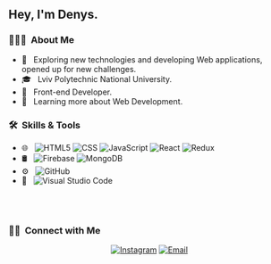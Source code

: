 <h2> Hey, I'm Denys.</h2>

<h3> 👨🏻‍💻 &nbsp;About Me </h3>

- 🤔 &nbsp; Exploring new technologies and developing Web applications, opened up for new challenges.
- 🎓 &nbsp; Lviv Polytechnic National University.
- 💼 &nbsp; Front-end Developer.
- 🌱 &nbsp; Learning more about Web Development.

<h3> 🛠 &nbsp;Skills & Tools</h3>

- 🌐 &nbsp;
  ![HTML5](https://img.shields.io/badge/HTML-239120?style=flat&logo=html5&logoColor=white)
  ![CSS](https://img.shields.io/badge/CSS-239120?&style=flat&logo=css3&logoColor=white)
  ![JavaScript](https://img.shields.io/badge/JavaScript-F7DF1E?style=flat&logo=javascript&logoColor=black)
  ![React](https://img.shields.io/badge/React-20232A?style=flat&logo=react&logoColor=61DAFB)
  ![Redux](https://img.shields.io/badge/Redux-Redux?logo=redux&logoColor=purple&labelColor=white&color=grey)
- 🛢 &nbsp;
  ![Firebase](https://img.shields.io/badge/firebase-firebase?logo=firebase&logoColor=yellow&labelColor=white&color=grey)
  ![MongoDB](https://img.shields.io/badge/MongoDB-4EA94B?style=flat&logo=mongodb&logoColor=white)
- ⚙️ &nbsp;
  ![GitHub](https://img.shields.io/badge/-GitHub-333333?style=flat&logo=github)
- 🔧 &nbsp;
  ![Visual Studio Code](https://img.shields.io/badge/Visual_Studio_Code-0078D4?style=flat&logo=visual%20studio%20code&logoColor=white)

<br/>

<br/>

<h3> 🤝🏻 &nbsp;Connect with Me </h3>

<p align="center">
<a href="https://www.instagram.com/vr_denys/"><img alt="Instagram" src="https://img.shields.io/badge/Instagram-E4405F?style=for-the-badge&logo=instagram&logoColor=white"></a>
<a href="mailto:veremeychukden@gmail.com"><img alt="Email" src="https://img.shields.io/badge/Gmail-D14836?style=for-the-badge&logo=gmail&logoColor=white"></a>

</p>

